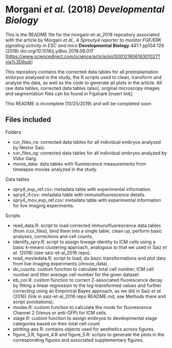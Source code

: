 # Morgani _et al._ (2018) _Developmental Biology_

This is the README file for the morgani-et-al_2018 repository associated with the article by Morgani _et al._, _A Sprouty4 reporter to monitor FGF/ERK signaling activity in ESC and mice_ **Developmental Biology** 441:1 pp104:126 (2018) doi.org/10.1016/j.ydbio.2018.06.017 [https://www.sciencedirect.com/science/article/pii/S0012160618301027?via%3Dihub]

This repository contains the corrected data tables for all preimplantation embryos analyzed in the study, the R scripts used to clean, transform and analyze the data, as well as the code to generate all plots in the article. All raw data tables, corrected data tables (also), original microscopy images and segmentation files can be found in Figshare [insert link]

This README is incomplete (10/25/2019) and will be completed soon

## Files included

Folders

* cor_files_ns: corrected data tables for all individual embryos analyzed by Nestor Saiz.
* cor_files_vg: corrected data tables for all individual embryos analyzed by Vidur Garg.
* movie_data: data tables with fluorescence measurements from timelapse movies analyzed in the study. 

Data tables

* spry4_exp_ref.csv: metadata table with experimental information.
* spry4_if.csv: metadata table with immunofluorescence details.
* spry4_mov_exp_ref.csv: metadata table with experimental information for live imaging experiments.

Scripts

* read_data.R: script to load corrected immunofluorescence data tables (from /cor_files), bind them into a single table, clean up, perform basic analyses, corrections and cell counts. 
* identify_spry.R: script to assign lineage identity to ICM cells using a basic k-means clustering approach, analogous to that we used in Saiz _et al._ (2016) (see saiz-et-al_2016 repo).
* read_moviedata.R: script to load, do basic transformations and plot data from live imaging experiments (/movie_data). 
* do_counts: custom function to calculate total cell number, ICM cell number and litter average cell number for the given dataset.
* eb_cor.R: custom function to correct Z-associated fluorescence decay by fitting a linear regression to the log-transformed values and further correcting using an Emprirical Bayes approach, as we did in Saiz _et al._ (2016) (link in saiz-et-al_2016 repo README.md, see Methods there and script annotations).
* modas.R: custom function to calculate the mode for fluorescence Channel 2 (Venus or anti-GFP) for ICM cells.
* stage.R: custom function to assign embryos to developmental stage categories based on their total cell count.
* plotting-aes.R: contains objects used for aesthetics across figures.
* figure_3.R, figure_4.R and figure_5.R: scripts to generate the plots in the corresponding figures and associated supplementary figures.

